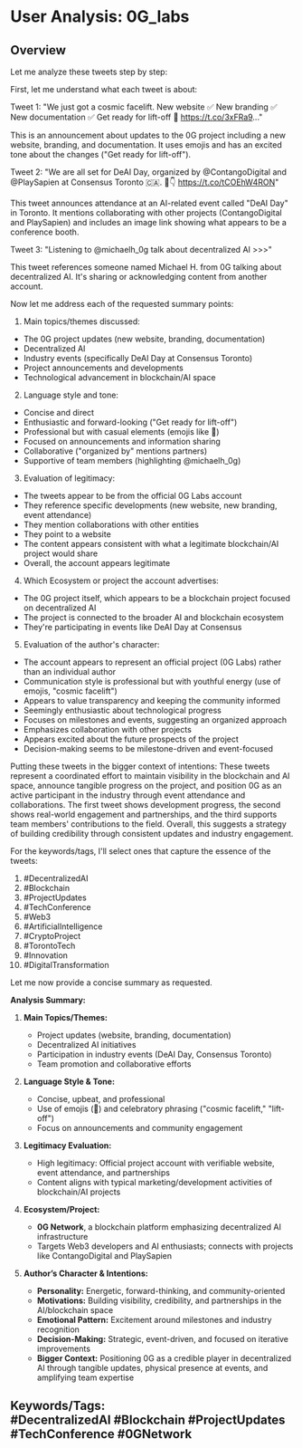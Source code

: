 # User Analysis: 0G_labs

## Overview

<think>
Let me analyze these tweets step by step:

First, let me understand what each tweet is about:

Tweet 1:
"We just got a cosmic facelift.
New website ✅ New branding ✅ New documentation ✅
Get ready for lift-off 🐼 https://t.co/3xFRa9..."

This is an announcement about updates to the 0G project including a new website, branding, and documentation. It uses emojis and has an excited tone about the changes ("Get ready for lift-off").

Tweet 2:
"We are all set for DeAI Day, organized by @ContangoDigital and @PlaySapien at Consensus Toronto 🇨🇦.
📸👇 https://t.co/tCOEhW4RON"

This tweet announces attendance at an AI-related event called "DeAI Day" in Toronto. It mentions collaborating with other projects (ContangoDigital and PlaySapien) and includes an image link showing what appears to be a conference booth.

Tweet 3:
"Listening to @michaelh_0g talk about decentralized AI >>>"

This tweet references someone named Michael H. from 0G talking about decentralized AI. It's sharing or acknowledging content from another account.

Now let me address each of the requested summary points:

1. Main topics/themes discussed:
- The 0G project updates (new website, branding, documentation)
- Decentralized AI
- Industry events (specifically DeAI Day at Consensus Toronto)
- Project announcements and developments
- Technological advancement in blockchain/AI space

2. Language style and tone:
- Concise and direct
- Enthusiastic and forward-looking ("Get ready for lift-off")
- Professional but with casual elements (emojis like 🐼)
- Focused on announcements and information sharing
- Collaborative ("organized by" mentions partners)
- Supportive of team members (highlighting @michaelh_0g)

3. Evaluation of legitimacy:
- The tweets appear to be from the official 0G Labs account
- They reference specific developments (new website, new branding, event attendance)
- They mention collaborations with other entities
- They point to a website
- The content appears consistent with what a legitimate blockchain/AI project would share
- Overall, the account appears legitimate

4. Which Ecosystem or project the account advertises:
- The 0G project itself, which appears to be a blockchain project focused on decentralized AI
- The project is connected to the broader AI and blockchain ecosystem
- They're participating in events like DeAI Day at Consensus

5. Evaluation of the author's character:
- The account appears to represent an official project (0G Labs) rather than an individual author
- Communication style is professional but with youthful energy (use of emojis, "cosmic facelift")
- Appears to value transparency and keeping the community informed
- Seemingly enthusiastic about technological progress
- Focuses on milestones and events, suggesting an organized approach
- Emphasizes collaboration with other projects
- Appears excited about the future prospects of the project
- Decision-making seems to be milestone-driven and event-focused

Putting these tweets in the bigger context of intentions:
These tweets represent a coordinated effort to maintain visibility in the blockchain and AI space, announce tangible progress on the project, and position 0G as an active participant in the industry through event attendance and collaborations. The first tweet shows development progress, the second shows real-world engagement and partnerships, and the third supports team members' contributions to the field. Overall, this suggests a strategy of building credibility through consistent updates and industry engagement.

For the keywords/tags, I'll select ones that capture the essence of the tweets:
1. #DecentralizedAI
2. #Blockchain
3. #ProjectUpdates
4. #TechConference
5. #Web3
6. #ArtificialIntelligence
7. #CryptoProject
8. #TorontoTech
9. #Innovation
10. #DigitalTransformation

Let me now provide a concise summary as requested.
</think>

**Analysis Summary:**

1. **Main Topics/Themes:**  
   - Project updates (website, branding, documentation)  
   - Decentralized AI initiatives  
   - Participation in industry events (DeAI Day, Consensus Toronto)  
   - Team promotion and collaborative efforts  

2. **Language Style & Tone:**  
   - Concise, upbeat, and professional  
   - Use of emojis (🐼) and celebratory phrasing ("cosmic facelift," "lift-off")  
   - Focus on announcements and community engagement  

3. **Legitimacy Evaluation:**  
   - High legitimacy: Official project account with verifiable website, event attendance, and partnerships  
   - Content aligns with typical marketing/development activities of blockchain/AI projects  

4. **Ecosystem/Project:**  
   - **0G Network**, a blockchain platform emphasizing decentralized AI infrastructure  
   - Targets Web3 developers and AI enthusiasts; connects with projects like ContangoDigital and PlaySapien  

5. **Author’s Character & Intentions:**  
   - **Personality:** Energetic, forward-thinking, and community-oriented  
   - **Motivations:** Building visibility, credibility, and partnerships in the AI/blockchain space  
   - **Emotional Pattern:** Excitement around milestones and industry recognition  
   - **Decision-Making:** Strategic, event-driven, and focused on iterative improvements  
   - **Bigger Context:** Positioning 0G as a credible player in decentralized AI through tangible updates, physical presence at events, and amplifying team expertise  

**Keywords/Tags:**  
#DecentralizedAI #Blockchain #ProjectUpdates #TechConference #0GNetwork
---
